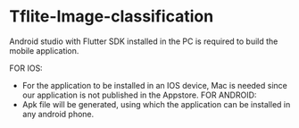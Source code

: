 # Tflite-Image-classification

Android studio with Flutter SDK installed in the PC is required to build the mobile application.

FOR IOS:
  - For the application to be installed in an IOS device, Mac is needed since our application is not published in the Appstore.
FOR ANDROID:
  - Apk file will be generated, using which the application can be installed in any android phone.
